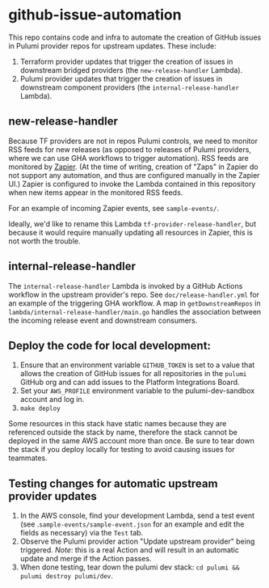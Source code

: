 # github-issue-automation

This repo contains code and infra to automate the creation of GitHub issues in Pulumi provider repos for upstream updates. 
These include:

1. Terraform provider updates that trigger the creation of issues in downstream bridged providers (the `new-release-handler` Lambda).
1. Pulumi provider updates that trigger the creation of issues in downstream component providers (the `internal-release-handler` Lambda).

## new-release-handler

Because TF providers are not in repos Pulumi controls, we need to monitor RSS feeds for new releases (as opposed to releases of Pulumi providers, where we can use GHA workflows to trigger automation). 
RSS feeds are monitored by [Zapier](https://zapier.com/app). 
(At the time of writing, creation of "Zaps" in Zapier do not support any automation, and thus are configured manually in the Zapier UI.) 
Zapier is configured to invoke the Lambda contained in this repository when new items appear in the monitored RSS feeds.

For an example of incoming Zapier events, see `sample-events/`. 

Ideally, we'd like to rename this Lambda `tf-provider-release-handler`, but because it would require manually updating all resources in Zapier, this is not worth the trouble.

## internal-release-handler

The `internal-release-handler` Lambda is invoked by a GitHub Actions workflow in the upstream provider's repo. 
See `doc/release-handler.yml` for an example of the triggering GHA workflow. A map in `getDownstreamRepos` in `lambda/internal-release-handler/main.go` handles the association between the incoming release event and downstream consumers.

## Deploy the code for local development:

1. Ensure that an environment variable `GITHUB_TOKEN` is set to a value that allows the creation of GitHub issues for all repositories in the `pulumi` GitHub org and can add issues to the Platform Integrations Board.
1. Set your `AWS_PROFILE` environment variable to the pulumi-dev-sandbox account and log in.
1. `make deploy`

Some resources in this stack have static names because they are referenced outside the stack by name, therefore the stack cannot be deployed in the same AWS account more than once. 
Be sure to tear down the stack if you deploy locally for testing to avoid causing issues for teammates.

## Testing changes for automatic upstream provider updates

1. In the AWS console, find your development Lambda, send a test event (see .`sample-events/sample-event.json` for an example and edit the fields as necessary) via the `Test` tab.
2. Observe the Pulumi provider action "Update upstream provider" being triggered. *Note*: this is a real Action and will result in an automatic update and merge if the Action passes.
3. When done testing, tear down the pulumi dev stack: `cd pulumi && pulumi destroy pulumi/dev`.
